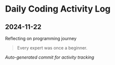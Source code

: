 # Daily Coding Activity Log

## 2024-11-22

Reflecting on programming journey

> Every expert was once a beginner.

*Auto-generated commit for activity tracking*
